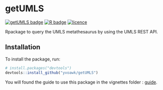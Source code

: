 # getUMLS
[![getUMLS badge](https://img.shields.io/badge/getUMLS-ready%20to%20use-brightgreen)](https://github.com/yvoawk/getUMLS)
[![R badge](https://img.shields.io/badge/Build%20with-♥%20and%20R-red)](https://github.com/yvoawk/getUMLS)
[![licence](https://img.shields.io/badge/Licence-MIT%20%2B%20file%20LICENSE-blue)](https://github.com/yvoawk/getUMLS/blob/master/LICENSE.md)

Rpackage to query the UMLS metathesaurus by using the UMLS REST API.

## Installation
To install the package, run:
```r
# install.packages("devtools")
devtools::install_github("yvoawk/getUMLS")
```
You will found the guide to use this package in the vignettes folder : [guide](https://github.com/yvoawk/getUMLS/blob/master/inst/doc/vignettes/vignette.md).

